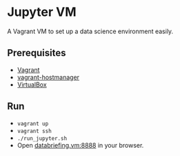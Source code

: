 # Jupyter VM
A Vagrant VM to set up a data science environment easily.

## Prerequisites

- [Vagrant](https://www.vagrantup.com/)
- [vagrant-hostmanager](https://github.com/devopsgroup-io/vagrant-hostmanager)
- [VirtualBox](https://www.virtualbox.org/wiki/Downloads)

## Run

- `vagrant up`
- `vagrant ssh`
- `./run_jupyter.sh`
- Open [databriefing.vm:8888](http://databriefing.vm:8888) in your browser.
